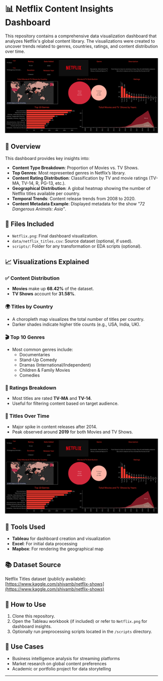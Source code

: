# 📊 Netflix Content Insights Dashboard

This repository contains a comprehensive data visualization dashboard that analyzes Netflix's global content library. The visualizations were created to uncover trends related to genres, countries, ratings, and content distribution over time.

![Netflix Dashboard](Netflix.png)

## 🧾 Overview

This dashboard provides key insights into:
- **Content Type Breakdown**: Proportion of Movies vs. TV Shows.
- **Top Genres**: Most represented genres in Netflix’s library.
- **Content Rating Distribution**: Classification by TV and movie ratings (TV-MA, TV-14, R, PG-13, etc.).
- **Geographical Distribution**: A global heatmap showing the number of Netflix titles available per country.
- **Temporal Trends**: Content release trends from 2008 to 2020.
- **Content Metadata Example**: Displayed metadata for the show *"72 Dangerous Animals: Asia"*.

## 📁 Files Included

- `Netflix.png`: Final dashboard visualization.
- `data/netflix_titles.csv`: Source dataset (optional, if used).
- `scripts/`: Folder for any transformation or EDA scripts (optional).

## 📈 Visualizations Explained

### ✅ Content Distribution  
- **Movies** make up **68.42%** of the dataset.  
- **TV Shows** account for **31.58%**.

### 🌍 Titles by Country  
- A choropleth map visualizes the total number of titles per country.  
- Darker shades indicate higher title counts (e.g., USA, India, UK).

### 🎬 Top 10 Genres  
- Most common genres include:
  - Documentaries
  - Stand-Up Comedy
  - Dramas (International/Independent)
  - Children & Family Movies
  - Comedies

### 🔞 Ratings Breakdown  
- Most titles are rated **TV-MA** and **TV-14**.
- Useful for filtering content based on target audience.

### 📅 Titles Over Time  
- Major spike in content releases after 2014.  
- Peak observed around **2019** for both Movies and TV Shows.


![Netflix Dashboard](Netflix.png)

## 🧰 Tools Used

- **Tableau** for dashboard creation and visualization
- **Excel**: For initial data processing
- **Mapbox**: For rendering the geographical map

## 📚 Dataset Source

Netflix Titles dataset (publicly available):  
[https://www.kaggle.com/shivamb/netflix-shows](https://www.kaggle.com/shivamb/netflix-shows)

## 🚀 How to Use

1. Clone this repository.
2. Open the Tableau workbook (if included) or refer to `Netflix.png` for dashboard insights.
3. Optionally run preprocessing scripts located in the `/scripts` directory.

## 📌 Use Cases

- Business intelligence analysis for streaming platforms
- Market research on global content preferences
- Academic or portfolio project for data storytelling

---
